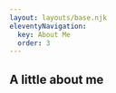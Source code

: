```yaml
---
layout: layouts/base.njk
eleventyNavigation:
  key: About Me
  order: 3
---
```

<h2> A little about me <h2>


